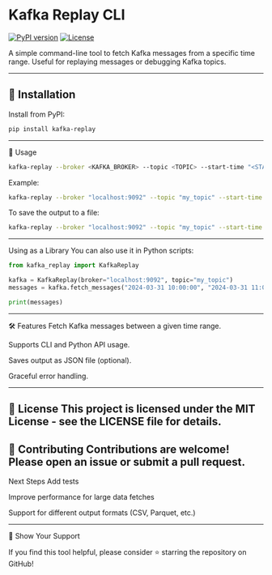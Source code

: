 # Kafka Replay CLI

[![PyPI version](https://badge.fury.io/py/kafka-replay.svg)](https://pypi.org/project/kafka-replay/)
[![License](https://img.shields.io/badge/license-MIT-blue.svg)](LICENSE)

A simple command-line tool to fetch Kafka messages from a specific time range. Useful for replaying messages or debugging Kafka topics.

---

## 🚀 Installation

Install from PyPI:

```sh
pip install kafka-replay
```
---

🔧 Usage


```sh
kafka-replay --broker <KAFKA_BROKER> --topic <TOPIC> --start-time "<START_TIME>" --end-time "<END_TIME>"
```
Example:
```sh
kafka-replay --broker "localhost:9092" --topic "my_topic" --start-time "2024-03-31 10:00:00" --end-time "2024-03-31 11:00:00"
```
To save the output to a file:

```sh
kafka-replay --broker "localhost:9092" --topic "my_topic" --start-time "2024-03-31 10:00:00" --end-time "2024-03-31 11:00:00" --output results.json
```
---
Using as a Library
You can also use it in Python scripts:

```python
from kafka_replay import KafkaReplay

kafka = KafkaReplay(broker="localhost:9092", topic="my_topic")
messages = kafka.fetch_messages("2024-03-31 10:00:00", "2024-03-31 11:00:00")

print(messages)

```
---

🛠 Features
Fetch Kafka messages between a given time range.

Supports CLI and Python API usage.

Saves output as JSON file (optional).

Graceful error handling.

---
📜 License
This project is licensed under the MIT License - see the LICENSE file for details.
---
🤝 Contributing
Contributions are welcome! Please open an issue or submit a pull request.
---
Next Steps
Add tests

Improve performance for large data fetches

Support for different output formats (CSV, Parquet, etc.)

---
🌟 Show Your Support

If you find this tool helpful, please consider ⭐ starring the repository on GitHub!
